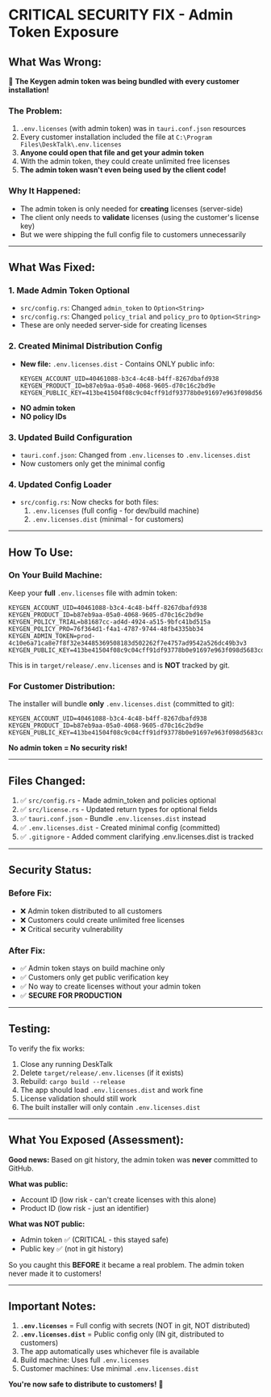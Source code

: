 # CRITICAL SECURITY FIX - Admin Token Exposure

## What Was Wrong:

🚨 **The Keygen admin token was being bundled with every customer installation!**

### The Problem:

1. `.env.licenses` (with admin token) was in `tauri.conf.json` resources
2. Every customer installation included the file at `C:\Program Files\DeskTalk\.env.licenses`
3. **Anyone could open that file and get your admin token**
4. With the admin token, they could create unlimited free licenses
5. **The admin token wasn't even being used by the client code!**

### Why It Happened:

- The admin token is only needed for **creating** licenses (server-side)
- The client only needs to **validate** licenses (using the customer's license key)
- But we were shipping the full config file to customers unnecessarily

---

## What Was Fixed:

### 1. Made Admin Token Optional

- `src/config.rs`: Changed `admin_token` to `Option<String>`
- `src/config.rs`: Changed `policy_trial` and `policy_pro` to `Option<String>`
- These are only needed server-side for creating licenses

### 2. Created Minimal Distribution Config

- **New file:** `.env.licenses.dist` - Contains ONLY public info:
  ```
  KEYGEN_ACCOUNT_UID=40461088-b3c4-4c48-b4ff-8267dbafd938
  KEYGEN_PRODUCT_ID=b87eb9aa-05a0-4068-9605-d70c16c2bd9e
  KEYGEN_PUBLIC_KEY=413be41504f08c9c04cff91df93778b0e91697e963f098d5683cd1cf110ba23c
  ```
- **NO admin token**
- **NO policy IDs**

### 3. Updated Build Configuration

- `tauri.conf.json`: Changed from `.env.licenses` to `.env.licenses.dist`
- Now customers only get the minimal config

### 4. Updated Config Loader

- `src/config.rs`: Now checks for both files:
  1. `.env.licenses` (full config - for dev/build machine)
  2. `.env.licenses.dist` (minimal - for customers)

---

## How To Use:

### On Your Build Machine:

Keep your **full** `.env.licenses` file with admin token:

```
KEYGEN_ACCOUNT_UID=40461088-b3c4-4c48-b4ff-8267dbafd938
KEYGEN_PRODUCT_ID=b87eb9aa-05a0-4068-9605-d70c16c2bd9e
KEYGEN_POLICY_TRIAL=b81687cc-ad4d-4924-a515-9bfc41bd515a
KEYGEN_POLICY_PRO=76f364d1-f4a1-4787-9744-48fb4335bb34
KEYGEN_ADMIN_TOKEN=prod-4c10e6a71ca8e7f8f32e34485369508183d502262f7e4757ad9542a526dc49b3v3
KEYGEN_PUBLIC_KEY=413be41504f08c9c04cff91df93778b0e91697e963f098d5683cd1cf110ba23c
```

This is in `target/release/.env.licenses` and is **NOT** tracked by git.

### For Customer Distribution:

The installer will bundle **only** `.env.licenses.dist` (committed to git):

```
KEYGEN_ACCOUNT_UID=40461088-b3c4-4c48-b4ff-8267dbafd938
KEYGEN_PRODUCT_ID=b87eb9aa-05a0-4068-9605-d70c16c2bd9e
KEYGEN_PUBLIC_KEY=413be41504f08c9c04cff91df93778b0e91697e963f098d5683cd1cf110ba23c
```

**No admin token = No security risk!**

---

## Files Changed:

1. ✅ `src/config.rs` - Made admin_token and policies optional
2. ✅ `src/license.rs` - Updated return types for optional fields
3. ✅ `tauri.conf.json` - Bundle `.env.licenses.dist` instead
4. ✅ `.env.licenses.dist` - Created minimal config (committed)
5. ✅ `.gitignore` - Added comment clarifying .env.licenses.dist is tracked

---

## Security Status:

### Before Fix:

- ❌ Admin token distributed to all customers
- ❌ Customers could create unlimited free licenses
- ❌ Critical security vulnerability

### After Fix:

- ✅ Admin token stays on build machine only
- ✅ Customers only get public verification key
- ✅ No way to create licenses without your admin token
- ✅ **SECURE FOR PRODUCTION**

---

## Testing:

To verify the fix works:

1. Close any running DeskTalk
2. Delete `target/release/.env.licenses` (if it exists)
3. Rebuild: `cargo build --release`
4. The app should load `.env.licenses.dist` and work fine
5. License validation should still work
6. The built installer will only contain `.env.licenses.dist`

---

## What You Exposed (Assessment):

**Good news:** Based on git history, the admin token was **never** committed to GitHub.

**What was public:**

- Account ID (low risk - can't create licenses with this alone)
- Product ID (low risk - just an identifier)

**What was NOT public:**

- Admin token ✅ (CRITICAL - this stayed safe)
- Public key ✅ (not in git history)

So you caught this **BEFORE** it became a real problem. The admin token never made it to customers!

---

## Important Notes:

1. **`.env.licenses`** = Full config with secrets (NOT in git, NOT distributed)
2. **`.env.licenses.dist`** = Public config only (IN git, distributed to customers)
3. The app automatically uses whichever file is available
4. Build machine: Uses full `.env.licenses`
5. Customer machines: Use minimal `.env.licenses.dist`

**You're now safe to distribute to customers!** 🎉
